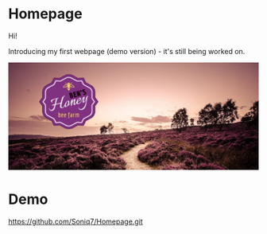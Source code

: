 # Homepage

Hi!

Introducing my first webpage (demo version) - it's still being worked on.

![Bens Honey](https://github.com/Soniq7/Homepage/blob/main/images/heather-hills.jpg?raw=true)

# Demo

https://github.com/Soniq7/Homepage.git
